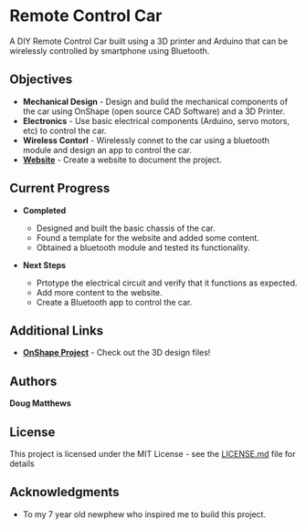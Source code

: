 # Remote Control Car

A DIY Remote Control Car built using a 3D printer and Arduino that can be wirelessly controlled by smartphone using Bluetooth. 

## Objectives
* **Mechanical Design** - Design and build the mechanical components of the car using OnShape (open source CAD Software) and a 3D Printer.
* **Electronics** - Use basic electrical components (Arduino, servo motors, etc) to control the car.
* **Wireless Contorl** - Wirelessly connet to the car using a bluetooth module and design an app to control the car.
* **[Website](https://doug-matthews.github.io/Remote-Control-Car/)** - Create a website to document the project.

## Current Progress

* **Completed** 
  * Designed and built the basic chassis of the car.
  * Found a template for the website and added some content.
  * Obtained a bluetooth module and tested its functionality.
 
* **Next Steps**
  * Prtotype the electrical circuit and verify that it functions as expected.
  * Add more content to the website.
  * Create a Bluetooth app to control the car.

## Additional Links
* **[OnShape Project](https://cad.onshape.com/documents/23f2e9f6345a567f873c58ac/w/3e798f0b4164c9e516b7c30d/e/92abe29c7836aa413a55de96)** - Check out the 3D design files! 

## Authors

**Doug Matthews**

## License

This project is licensed under the MIT License - see the [LICENSE.md](LICENSE.md) file for details

## Acknowledgments

* To my 7 year old newphew who inspired me to build this project.
